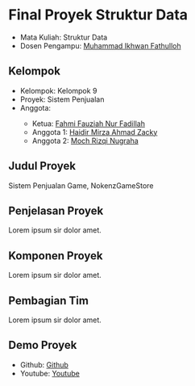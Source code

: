 # Final Proyek Struktur Data
<ul>
  <li>Mata Kuliah: Struktur Data</li>
  <li>Dosen Pengampu: <a href="https://github.com/Muhammad-Ikhwan-Fathulloh">Muhammad Ikhwan Fathulloh</a></li>
</ul>

## Kelompok
<ul>
  <li>Kelompok: Kelompok 9</li>
  <li>Proyek: Sistem Penjualan</li>
  <li>Anggota:</li>
  <ul>
    <li>Ketua: <a href="">Fahmi Fauziah Nur Fadillah</a></li>
    <li>Anggota 1: <a href="">Haidir Mirza Ahmad Zacky</a></li>
    <li>Anggota 2: <a href="">Moch Rizqi Nugraha</a></li>
  </ul>
</ul>

## Judul Proyek
<p>Sistem Penjualan Game, NokenzGameStore</p>

## Penjelasan Proyek
<p>Lorem ipsum sir dolor amet.</p>

## Komponen Proyek
<p>Lorem ipsum sir dolor amet.</p>

## Pembagian Tim
<p>Lorem ipsum sir dolor amet.</p>

## Demo Proyek
<ul>
  <li>Github: <a href="">Github</a></li>
  <li>Youtube: <a href="">Youtube</a></li>
</ul>
